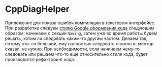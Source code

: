 # CppDiagHelper
Приложение для показа ошибок компиляции в текстовом интерфейсе.  
При разработке следуем
[стилю Google оформления кода](https://google.github.io/styleguide/cppguide.html) следующим образом:
начинаем с секции `Naming`, затем уже во время работы будем решать, хотим ли следовать каким-то
другим частям. Делаем так, потому что: он большой, ему полностью следовать сложно и, ментор сказал,
не нужно. При необходимости, если начинаем чему-то следовать или решаем что-то ещё относительно
стиля кода,  будет производится рефакторинг кода.
